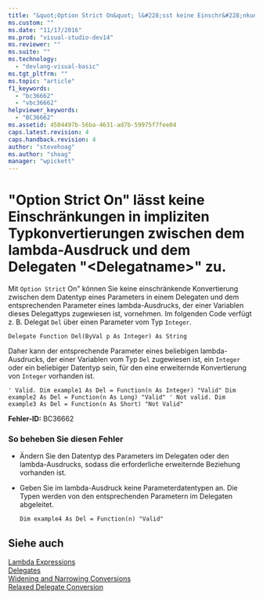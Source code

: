 ```yaml
---
title: "&quot;Option Strict On&quot; l&#228;sst keine Einschr&#228;nkungen in impliziten Typkonvertierungen zwischen dem lambda-Ausdruck und dem Delegaten &quot;&lt;Delegatname&gt;&quot; zu. | Microsoft Docs"
ms.custom: ""
ms.date: "11/17/2016"
ms.prod: "visual-studio-dev14"
ms.reviewer: ""
ms.suite: ""
ms.technology: 
  - "devlang-visual-basic"
ms.tgt_pltfrm: ""
ms.topic: "article"
f1_keywords: 
  - "bc36662"
  - "vbc36662"
helpviewer_keywords: 
  - "BC36662"
ms.assetid: 4504497b-56ba-4631-ad7b-59975f7fee04
caps.latest.revision: 4
caps.handback.revision: 4
author: "stevehoag"
ms.author: "shoag"
manager: "wpickett"
---
```

# &quot;Option Strict On&quot; l&#228;sst keine Einschr&#228;nkungen in impliziten Typkonvertierungen zwischen dem lambda-Ausdruck und dem Delegaten &quot;&lt;Delegatname&gt;&quot; zu.
Mit `Option Strict` On" können Sie keine einschränkende Konvertierung zwischen dem Datentyp eines Parameters in einem Delegaten und dem entsprechenden Parameter eines lambda\-Ausdrucks, der einer Variablen dieses Delegattyps zugewiesen ist, vornehmen. Im folgenden Code verfügt z. B. Delegat `Del` über einen Parameter vom Typ `Integer`.  
  
```vb#  
Delegate Function Del(ByVal p As Integer) As String  
```  
  
 Daher kann der entsprechende Parameter eines beliebigen lambda\-Ausdrucks, der einer Variablen vom Typ `Del` zugewiesen ist, ein `Integer` oder ein beliebiger Datentyp sein, für den eine erweiternde Konvertierung von `Integer` vorhanden ist.  
  
```vb#  
' Valid. Dim example1 As Del = Function(n As Integer) "Valid" Dim example2 As Del = Function(n As Long) "Valid" ' Not valid. Dim example3 As Del = Function(n As Short) "Not Valid"  
```  
  
 **Fehler\-ID:** BC36662  
  
### So beheben Sie diesen Fehler  
  
-   Ändern Sie den Datentyp des Parameters im Delegaten oder den lambda\-Ausdrucks, sodass die erforderliche erweiternde Beziehung vorhanden ist.  
  
-   Geben Sie im lambda\-Ausdruck keine Parameterdatentypen an. Die Typen werden von den entsprechenden Parametern im Delegaten abgeleitet.  
  
    ```vb#  
    Dim example4 As Del = Function(n) "Valid"  
    ```  
  
## Siehe auch  
 [Lambda Expressions](../../visual-basic/programming-guide/language-features/procedures/lambda-expressions.md)   
 [Delegates](../../visual-basic/programming-guide/language-features/delegates/delegates.md)   
 [Widening and Narrowing Conversions](../../visual-basic/programming-guide/language-features/data-types/widening-and-narrowing-conversions.md)   
 [Relaxed Delegate Conversion](../../visual-basic/programming-guide/language-features/delegates/relaxed-delegate-conversion.md)